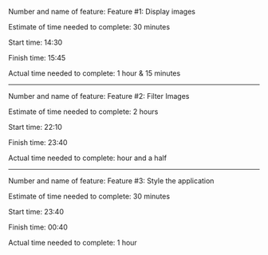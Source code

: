 Number and name of feature: Feature #1: Display images

Estimate of time needed to complete: 30 minutes

Start time: 14:30

Finish time: 15:45

Actual time needed to complete: 1 hour & 15 minutes
*********************************************************
Number and name of feature: Feature #2: Filter Images

Estimate of time needed to complete: 2 hours

Start time: 22:10

Finish time: 23:40

Actual time needed to complete: hour and a half
*********************************************************
Number and name of feature: Feature #3: Style the application

Estimate of time needed to complete: 30 minutes

Start time: 23:40

Finish time: 00:40

Actual time needed to complete: 1 hour
